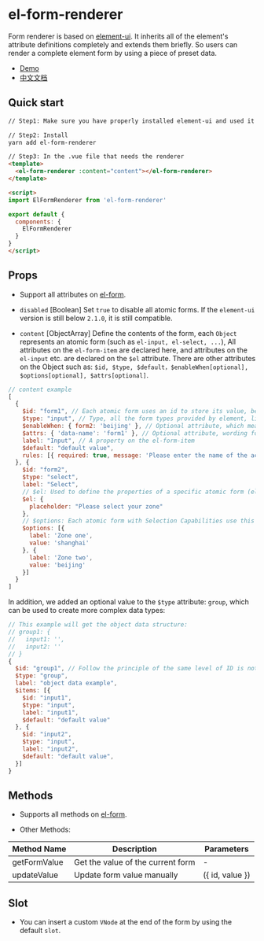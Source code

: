 # el-form-renderer

Form renderer is based on [element-ui](https://github.com/ElemeFE/element). It inherits all of the element's attribute definitions completely and extends them briefly. So users can render a complete element form by using a piece of preset data. 

- [Demo](https://leezng.github.io/el-form-renderer/)
- [中文文档](./README.zh-CN.md)

## Quick start

```html
// Step1: Make sure you have properly installed element-ui and used it correctly.

// Step2: Install
yarn add el-form-renderer

// Step3: In the .vue file that needs the renderer
<template>
  <el-form-renderer :content="content"></el-form-renderer>
</template>

<script>
import ElFormRenderer from 'el-form-renderer'

export default {
  components: {
    ElFormRenderer
  }
}
</script>
```

## Props

* Support all attributes on [el-form](http://element.eleme.io/#/en-US/component/form).

* `disabled` [Boolean] Set `true` to disable all atomic forms. If the `element-ui` version is still below `2.1.0`, it is still compatible.

* `content` [ObjectArray] Define the contents of the form, each `Object` represents an atomic form (such as `el-input, el-select, ...`), All attributes on the `el-form-item` are declared here, and attributes on the `el-input` etc. are declared on the `$el` attribute. There are other attributes on the Object such as: `$id, $type, $default，$enableWhen[optional], $options[optional], $attrs[optional]`.

```js
// content example
[
  {
    $id: "form1", // Each atomic form uses an id to store its value, be careful not to repeat
    $type: "input", // Type, all the form types provided by element, like el-xxx
    $enableWhen: { form2: 'beijing' }, // Optional attribute, which means that the this atomic form will display when form2's value is beijing
    $attrs: { 'data-name': 'form1' }, // Optional attribute, wording follows the Render function specification of Vue
    label: "Input", // A property on the el-form-item
    $default: "default value",
    rules: [{ required: true, message: 'Please enter the name of the activity name', trigger: 'blur' }] // A property on the el-form-item
  }, {
    $id: "form2",
    $type: "select",
    label: "Select",
    // $el: Used to define the properties of a specific atomic form (el-select in this case)
    $el: {
      placeholder: "Please select your zone"
    },
    // $options: Each atomic form with Selection Capabilities use this to define options. (such as: select, radio-group, radio-button, checkbox-group, checkbox-button, etc.)
    $options: [{
      label: 'Zone one',
      value: 'shanghai'
    }, {
      label: 'Zone two',
      value: 'beijing'
    }]
  }
]
```

In addition, we added an optional value to the `$type` attribute: `group`, which can be used to create more complex data types:

```js
// This example will get the object data structure:
// group1: {
//   input1: '',
//   input2: ''
// }
{
  $id: "group1", // Follow the principle of the same level of ID is not repeated, essentially equivalent to the object's key
  $type: "group",
  label: "object data example",
  $items: [{
    $id: "input1",
    $type: "input",
    label: "input1",
    $default: "default value"
  }, {
    $id: "input2",
    $type: "input",
    label: "input2",
    $default: "default value",
  }]
}
```

## Methods

* Supports all methods on [el-form](http://element.eleme.io/#/en-US/component/form).

* Other Methods:

| Method Name | Description | Parameters |
| ---------- | -------- | ---------- |
| getFormValue | Get the value of the current form | - |
| updateValue  | Update form value manually | ({ id, value }) |

## Slot

* You can insert a custom `VNode` at the end of the form by using the default `slot`.
